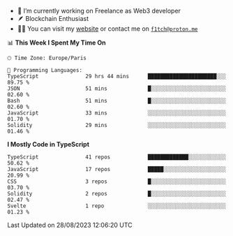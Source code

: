 - 🔭 I’m currently working on Freelance as Web3 developer
- 🪶 Blockchain Enthusiast
- 👨‍💻 You can visit my [website](https://f1tch.xyz) or contact me on [`f1tch@proton.me`](mailto:f1tch@proton.me)

<!--START_SECTION:waka-->
📊 **This Week I Spent My Time On** 

```text
🕑︎ Time Zone: Europe/Paris

💬 Programming Languages: 
TypeScript               29 hrs 44 mins      ██████████████████████░░░   89.75 % 
JSON                     51 mins             █░░░░░░░░░░░░░░░░░░░░░░░░   02.60 % 
Bash                     51 mins             █░░░░░░░░░░░░░░░░░░░░░░░░   02.60 % 
JavaScript               33 mins             ░░░░░░░░░░░░░░░░░░░░░░░░░   01.70 % 
Solidity                 29 mins             ░░░░░░░░░░░░░░░░░░░░░░░░░   01.46 % 
```

**I Mostly Code in TypeScript** 

```text
TypeScript               41 repos            █████████████░░░░░░░░░░░░   50.62 % 
JavaScript               17 repos            █████░░░░░░░░░░░░░░░░░░░░   20.99 % 
CSS                      3 repos             █░░░░░░░░░░░░░░░░░░░░░░░░   03.70 % 
Solidity                 2 repos             █░░░░░░░░░░░░░░░░░░░░░░░░   02.47 % 
Svelte                   1 repo              ░░░░░░░░░░░░░░░░░░░░░░░░░   01.23 % 
```




 Last Updated on 28/08/2023 12:06:20 UTC
<!--END_SECTION:waka-->
